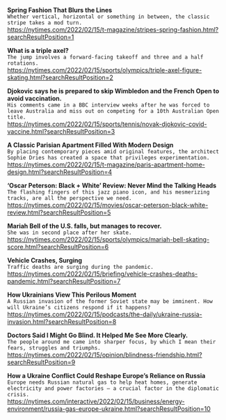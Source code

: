 **Spring Fashion That Blurs the Lines**\
`Whether vertical, horizontal or something in between, the classic stripe takes a mod turn.`\
https://nytimes.com/2022/02/15/t-magazine/stripes-spring-fashion.html?searchResultPosition=1

**What is a triple axel?**\
`The jump involves a forward-facing takeoff and three and a half rotations.`\
https://nytimes.com/2022/02/15/sports/olympics/triple-axel-figure-skating.html?searchResultPosition=2

**Djokovic says he is prepared to skip Wimbledon and the French Open to avoid vaccination.**\
`His comments came in a BBC interview weeks after he was forced to leave Australia and miss out on competing for a 10th Australian Open title.`\
https://nytimes.com/2022/02/15/sports/tennis/novak-djokovic-covid-vaccine.html?searchResultPosition=3

**A Classic Parisian Apartment Filled With Modern Design**\
`By placing contemporary pieces amid original features, the architect Sophie Dries has created a space that privileges experimentation.`\
https://nytimes.com/2022/02/15/t-magazine/paris-apartment-home-design.html?searchResultPosition=4

**‘Oscar Peterson: Black + White’ Review: Never Mind the Talking Heads**\
`The flashing fingers of this jazz piano icon, and his mesmerizing tracks, are all the perspective we need.`\
https://nytimes.com/2022/02/15/movies/oscar-peterson-black-white-review.html?searchResultPosition=5

**Mariah Bell of the U.S. falls, but manages to recover.**\
`She was in second place after her skate.`\
https://nytimes.com/2022/02/15/sports/olympics/mariah-bell-skating-score.html?searchResultPosition=6

**Vehicle Crashes, Surging**\
`Traffic deaths are surging during the pandemic.`\
https://nytimes.com/2022/02/15/briefing/vehicle-crashes-deaths-pandemic.html?searchResultPosition=7

**How Ukrainians View This Perilous Moment**\
`A Russian invasion of the former Soviet state may be imminent. How will Ukraine’s citizens respond if it happens?`\
https://nytimes.com/2022/02/15/podcasts/the-daily/ukraine-russia-invasion.html?searchResultPosition=8

**Doctors Said I Might Go Blind. It Helped Me See More Clearly.**\
`The people around me came into sharper focus, by which I mean their fears, struggles and triumphs. `\
https://nytimes.com/2022/02/15/opinion/blindness-friendship.html?searchResultPosition=9

**How a Ukraine Conflict Could Reshape Europe’s Reliance on Russia**\
`Europe needs Russian natural gas to help heat homes, generate electricity and power factories — a crucial factor in the diplomatic crisis.`\
https://nytimes.com/interactive/2022/02/15/business/energy-environment/russia-gas-europe-ukraine.html?searchResultPosition=10

